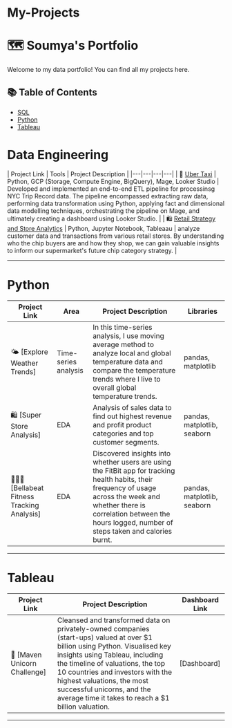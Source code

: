 # My-Projects
# 🗺 Soumya's Portfolio

Welcome to my data portfolio! You can find all my projects here.

## 📚 Table of Contents
- [SQL](#sql)
- [Python](#python)
- [Tableau](#tableau)

# Data Engineering

| Project Link | Tools | Project Description | 
|---|---|---|---|
| 🚗 [Uber Taxi]() | Python, GCP (Storage, Compute Engine, BigQuery), Mage, Looker Studio | Developed and implemented an end-to-end ETL pipeline for processinsg NYC Trip Record data. The pipeline encompassed extracting raw data, performing data transformation using Python, applying fact and dimensional data modelling techniques, orchestrating the pipeline on Mage, and ultimately creating a dashboard using Looker Studio. |
| 🛍️ [Retail Strategy and Store Analytics](https://github.com/soumya-agraw/Retail-Strategy-and-Store-Analytics) | Python, Jupyter Notebook, Tableaau | analyze customer data and transactions from various retail stores. By understanding who the chip buyers are and how they shop, we can gain valuable insights to inform our supermarket's future chip category strategy. |

***

# Python

| Project Link | Area | Project Description | Libraries |    
|---|---|---|---|   
| 🌤 [Explore Weather Trends] | Time-series analysis | In this time-series analysis, I use moving average method to analyze local and global temperature data and compare the temperature trends where I live to overall global temperature trends. | pandas, matplotlib |
| 🛍 [Super Store Analysis] | EDA | Analysis of sales data to find out highest revenue and profit product categories and top customer segments. | pandas, matplotlib, seaborn |
| 🏃🏻‍♀️ [Bellabeat Fitness Tracking Analysis] | EDA | Discovered insights into whether users are using the FitBit app for tracking health habits, their frequency of usage across the week and whether there is correlation between the hours logged, number of steps taken and calories burnt. | pandas, matplotlib, seaborn |

***

# Tableau

| Project Link | Project Description | Dashboard Link |
|---|---|---|
| 🦄 [Maven Unicorn Challenge] | Cleansed and transformed data on privately-owned companies (start-ups) valued at over $1 billion using Python. Visualised key insights using Tableau, including the timeline of valuations, the top 10 countries and investors with the highest valuations, the most successful unicorns, and the average time it takes to reach a $1 billion valuation. | [Dashboard] |




***
